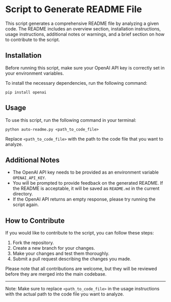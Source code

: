 # Script to Generate README File

This script generates a comprehensive README file by analyzing a given code. The README includes an overview section, installation instructions, usage instructions, additional notes or warnings, and a brief section on how to contribute to the script.

## Installation

Before running this script, make sure your OpenAI API key is correctly set in your environment variables.

To install the necessary dependencies, run the following command:

```
pip install openai
```

## Usage

To use this script, run the following command in your terminal:

```
python auto-readme.py <path_to_code_file>
```

Replace `<path_to_code_file>` with the path to the code file that you want to analyze.

## Additional Notes

- The OpenAI API key needs to be provided as an environment variable `OPENAI_API_KEY`.
- You will be prompted to provide feedback on the generated README. If the README is acceptable, it will be saved as `README.md` in the current directory.
- If the OpenAI API returns an empty response, please try running the script again.

## How to Contribute

If you would like to contribute to the script, you can follow these steps:

1. Fork the repository.
2. Create a new branch for your changes.
3. Make your changes and test them thoroughly.
4. Submit a pull request describing the changes you made.

Please note that all contributions are welcome, but they will be reviewed before they are merged into the main codebase.

---

Note: Make sure to replace `<path_to_code_file>` in the usage instructions with the actual path to the code file you want to analyze.
